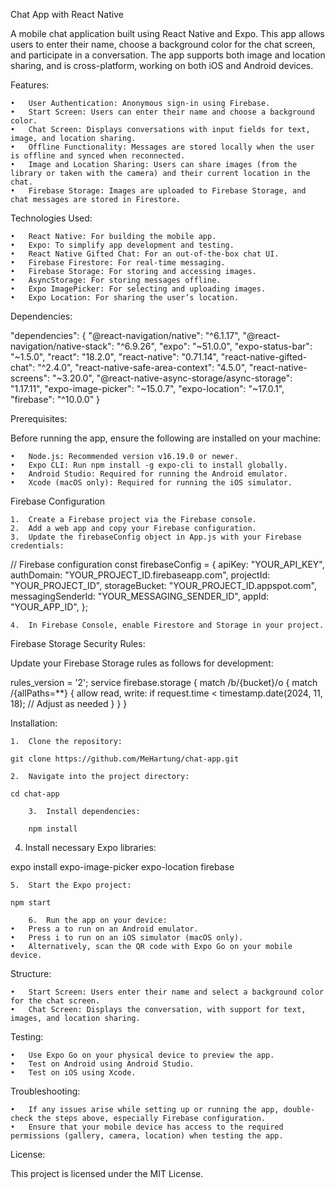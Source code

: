 Chat App with React Native

A mobile chat application built using React Native and Expo. This app allows users to enter their name, choose a background color for the chat screen, and participate in a conversation. The app supports both image and location sharing, and is cross-platform, working on both iOS and Android devices.

Features:

    •	User Authentication: Anonymous sign-in using Firebase.
    •	Start Screen: Users can enter their name and choose a background color.
    •	Chat Screen: Displays conversations with input fields for text, image, and location sharing.
    •	Offline Functionality: Messages are stored locally when the user is offline and synced when reconnected.
    •	Image and Location Sharing: Users can share images (from the library or taken with the camera) and their current location in the chat.
    •	Firebase Storage: Images are uploaded to Firebase Storage, and chat messages are stored in Firestore.

Technologies Used:

    •	React Native: For building the mobile app.
    •	Expo: To simplify app development and testing.
    •	React Native Gifted Chat: For an out-of-the-box chat UI.
    •	Firebase Firestore: For real-time messaging.
    •	Firebase Storage: For storing and accessing images.
    •	AsyncStorage: For storing messages offline.
    •	Expo ImagePicker: For selecting and uploading images.
    •	Expo Location: For sharing the user’s location.

Dependencies:

"dependencies": {
"@react-navigation/native": "^6.1.17",
"@react-navigation/native-stack": "^6.9.26",
"expo": "~51.0.0",
"expo-status-bar": "~1.5.0",
"react": "18.2.0",
"react-native": "0.71.14",
"react-native-gifted-chat": "^2.4.0",
"react-native-safe-area-context": "4.5.0",
"react-native-screens": "~3.20.0",
"@react-native-async-storage/async-storage": "1.17.11",
"expo-image-picker": "~15.0.7",
"expo-location": "~17.0.1",
"firebase": "^10.0.0"
}

Prerequisites:

Before running the app, ensure the following are installed on your machine:

    •	Node.js: Recommended version v16.19.0 or newer.
    •	Expo CLI: Run npm install -g expo-cli to install globally.
    •	Android Studio: Required for running the Android emulator.
    •	Xcode (macOS only): Required for running the iOS simulator.

Firebase Configuration

    1.	Create a Firebase project via the Firebase console.
    2.	Add a web app and copy your Firebase configuration.
    3.	Update the firebaseConfig object in App.js with your Firebase credentials:

// Firebase configuration
const firebaseConfig = {
apiKey: "YOUR_API_KEY",
authDomain: "YOUR_PROJECT_ID.firebaseapp.com",
projectId: "YOUR_PROJECT_ID",
storageBucket: "YOUR_PROJECT_ID.appspot.com",
messagingSenderId: "YOUR_MESSAGING_SENDER_ID",
appId: "YOUR_APP_ID",
};

    4.	In Firebase Console, enable Firestore and Storage in your project.

Firebase Storage Security Rules:

Update your Firebase Storage rules as follows for development:

rules_version = '2';
service firebase.storage {
match /b/{bucket}/o {
match /{allPaths=\*\*} {
allow read, write: if request.time < timestamp.date(2024, 11, 18); // Adjust as needed
}
}
}

Installation:

    1.	Clone the repository:

    git clone https://github.com/MeHartung/chat-app.git

    2.	Navigate into the project directory:

    cd chat-app

    	3.	Install dependencies:

        npm install

4. Install necessary Expo libraries:

expo install expo-image-picker expo-location firebase

    5.	Start the Expo project:

    npm start

    	6.	Run the app on your device:
    •	Press a to run on an Android emulator.
    •	Press i to run on an iOS simulator (macOS only).
    •	Alternatively, scan the QR code with Expo Go on your mobile device.

Structure:

    •	Start Screen: Users enter their name and select a background color for the chat screen.
    •	Chat Screen: Displays the conversation, with support for text, images, and location sharing.

Testing:

    •	Use Expo Go on your physical device to preview the app.
    •	Test on Android using Android Studio.
    •	Test on iOS using Xcode.

Troubleshooting:

    •	If any issues arise while setting up or running the app, double-check the steps above, especially Firebase configuration.
    •	Ensure that your mobile device has access to the required permissions (gallery, camera, location) when testing the app.

License:

This project is licensed under the MIT License.
